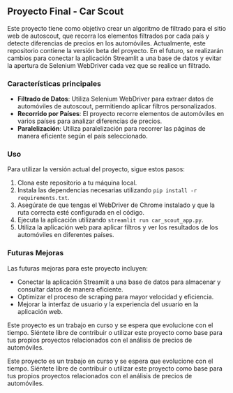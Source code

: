 ## Proyecto Final - Car Scout

Este proyecto tiene como objetivo crear un algoritmo de filtrado para el sitio web de autoscout, que recorra los elementos filtrados por cada país y detecte diferencias de precios en los automóviles. Actualmente, este repositorio contiene la versión beta del proyecto. En el futuro, se realizarán cambios para conectar la aplicación Streamlit a una base de datos y evitar la apertura de Selenium WebDriver cada vez que se realice un filtrado.

### Características principales
- **Filtrado de Datos**: Utiliza Selenium WebDriver para extraer datos de automóviles de autoscout, permitiendo aplicar filtros personalizados.
- **Recorrido por Países**: El proyecto recorre elementos de automóviles en varios países para analizar diferencias de precios.
- **Paralelización**: Utiliza paralelización para recorrer las páginas de manera eficiente según el país seleccionado.

### Uso
Para utilizar la versión actual del proyecto, sigue estos pasos:
1. Clona este repositorio a tu máquina local.
2. Instala las dependencias necesarias utilizando `pip install -r requirements.txt`.
3. Asegúrate de que tengas el WebDriver de Chrome instalado y que la ruta correcta esté configurada en el código.
4. Ejecuta la aplicación utilizando `streamlit run car_scout_app.py`.
5. Utiliza la aplicación web para aplicar filtros y ver los resultados de los automóviles en diferentes países.

### Futuras Mejoras
Las futuras mejoras para este proyecto incluyen:
- Conectar la aplicación Streamlit a una base de datos para almacenar y consultar datos de manera eficiente.
- Optimizar el proceso de scraping para mayor velocidad y eficiencia.
- Mejorar la interfaz de usuario y la experiencia del usuario en la aplicación web.

Este proyecto es un trabajo en curso y se espera que evolucione con el tiempo. Siéntete libre de contribuir o utilizar este proyecto como base para tus propios proyectos relacionados con el análisis de precios de automóviles.

Este proyecto es un trabajo en curso y se espera que evolucione con el tiempo. Siéntete libre de contribuir o utilizar este proyecto como base para tus propios proyectos relacionados con el análisis de precios de automóviles.
